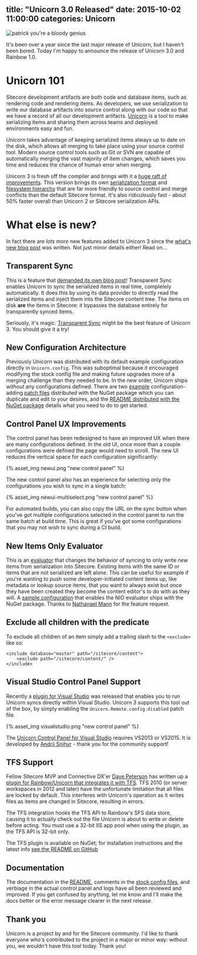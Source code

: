 title: "Unicorn 3.0 Released"
date: 2015-10-02 11:00:00
categories: Unicorn
---

![patrick you're a bloody genius](https://kamsar.net/index.php/2015/09/Unicorn-3-What-s-new/Unicorn_logo.png)

It's been over a year since the last major release of Unicorn, but I haven't been bored. Today I'm happy to announce the release of Unicorn 3.0 and Rainbow 1.0.

# Unicorn 101

Sitecore development artifacts are both code and database items, such as rendering code and rendering items. As developers, we use serialization to write our database artifacts into source control along with our code so that we have a record of all our development artifacts. [Unicorn](https://github.com/kamsar/Unicorn) is a tool to make serializing items and sharing them across teams and deployed environments easy and fun.

Unicorn takes advantage of keeping serialized items always up to date on the disk, which allows all merging to take place using your source control tool. Modern source control tools such as Git or SVN are capable of automatically merging the vast majority of item changes, which saves you time and reduces the chance of human error when merging.

Unicorn 3 is fresh off the compiler and brings with it a [huge raft of improvements](https://kamsar.net/index.php/2015/09/Unicorn-3-What-s-new/). This version brings its own [serialization format](https://kamsar.net/index.php/2015/07/Rethinking-the-Sitecore-Serialization-Format-Unicorn-3-Preview-part-1/) and [filesystem hierarchy](https://kamsar.net/index.php/2015/08/Reinventing-the-Serialization-File-System-Rainbow-Preview-Part-2/) that are far more friendly to source control and merge conflicts than the default Sitecore format. It's also ridiculously fast - about 50% faster overall than Unicorn 2 or Sitecore serialization APIs.

# What else is new?

In fact there are _lots more_ new features added to Unicorn 3 since the [what's new blog post](https://kamsar.net/index.php/2015/09/Unicorn-3-What-s-new/) was written. Not just minor details either! Read on...

## Transparent Sync
This is a feature that [demanded its own blog post](https://kamsar.net/index.php/2015/10/Unicorn-Introducing-Transparent-Sync/)! Transparent Sync enables Unicorn to sync the serialized items in real time, completely automatically. It does this by using its data provider to directly read the serialized items and inject them into the Sitecore content tree. The items on disk **are** the items in Sitecore: it bypasses the database entirely for transparently synced items.

Seriously, it's magic. [Transparent Sync](https://kamsar.net/index.php/2015/10/Unicorn-Introducing-Transparent-Sync/) might be the best feature of Unicorn 3. You should give it a try!

## New Configuration Architecture

Previously Unicorn was distributed with its default example configuration directly in `Unicorn.config`. This was suboptimal because it encouraged modifying the stock config file and making future upgrades more of a merging challenge than they needed to be. In the new order, Unicorn ships _without_ any configurations defined. There are two [example](https://github.com/kamsar/Unicorn/blob/master/src/Unicorn/Standard%20Config%20Files/Unicorn.Configs.Default.example) configuration-adding [patch files](https://github.com/kamsar/Unicorn/blob/master/src/Unicorn/Standard%20Config%20Files/Unicorn.Configs.NewItemsOnly.example) distributed with the NuGet package which you can duplicate and edit to your desires, and the [README distributed with the NuGet package](https://github.com/kamsar/Unicorn/blob/master/Build/Unicorn.nuget/readme.txt) details what you need to do to get started.

## Control Panel UX Improvements

The control panel has been redesigned to have an improved UX when there are many configurations defined. In the old UI, once more than a couple configurations were defined the page would need to scroll. The new UI reduces the vertical space for each configuration significantly:

{% asset_img newui.png "new control panel" %}

The new control panel also has an experience for selecting only the configurations you wish to sync in a single batch:

{% asset_img newui-multiselect.png "new control panel" %}

For automated builds, you can also copy the URL on the sync button when you've got multiple configurations selected in the control panel to run the same batch at build time. This is great if you've got some configurations that you may not wish to sync during a CI build.

## New Items Only Evaluator

This is an [evaluator](https://github.com/kamsar/Unicorn#evaluator) that changes the behavior of syncing to only write _new_ items from serialization into Sitecore. Existing items with the same ID or items that are not serialized are left alone. This can be useful for example if you're wanting to push some developer-initiated content items up, like metadata or lookup source items, that you want to always exist but once they have been created they become the content editor's to do with as they will. A [sample configuration](https://github.com/kamsar/Unicorn/blob/master/src/Unicorn/Standard%20Config%20Files/Unicorn.Configs.NewItemsOnly.example) that enables the NIO evaluator ships with the NuGet package. Thanks to [Nathanael Mann](https://twitter.com/cardinal252) for the feature request.

## Exclude all children with the predicate

To exclude all children of an item simply add a trailing slash to the `<exclude>` like so:

	<include database="master" path="/sitecore/content">
		<exclude path="/sitecore/content/" />
	</include>

## Visual Studio Control Panel Support

Recently a [plugin for Visual Studio](https://visualstudiogallery.msdn.microsoft.com/64439022-f470-422a-b663-fbb89aaf6e86) was released that enables you to run Unicorn syncs directly within Visual Studio. Unicorn 3 supports this tool out of the box, by simply enabling the `Unicorn.Remote.config.disabled` patch file. 

{% asset_img visualstudio.png "new control panel" %}

The [Unicorn Control Panel for Visual Studio](https://visualstudiogallery.msdn.microsoft.com/64439022-f470-422a-b663-fbb89aaf6e86) requires VS2013 or VS2015. It is developed by [Andrii Snihyr](https://twitter.com/berserkerdotnet) - thank you for the community support!

## TFS Support

Fellow Sitecore MVP and Connective DX'er [Dave Peterson](https://twitter.com/petersondave) has written up a [plugin for Rainbow/Unicorn that integrates it with TFS](https://github.com/PetersonDave/Rainbow.Tfs). TFS 2010 (or server workspaces in 2012 and later) have the unfortunate limitation that all files are locked by default. This interferes with Unicorn's operation as it writes files as items are changed in Sitecore, resulting in errors.

The TFS integration hooks the TFS API to Rainbow's SFS data store, causing it to actually check out the file Unicorn is about to write or delete before acting. You must use a 32-bit IIS app pool when using the plugin, as the TFS API is 32-bit only.

The TFS plugin is available on NuGet; for installation instructions and the latest info [see the README on GitHub](https://github.com/PetersonDave/Rainbow.Tfs/blob/master/README.md)

## Documentation

The documentation in the [README](https://github.com/kamsar/Unicorn/blob/master/README.md), comments in the [stock config files](https://github.com/kamsar/Unicorn/tree/master/src/Unicorn/Standard%20Config%20Files), and verbiage in the actual control panel and logs have all been reviewed and improved. If you get confused by anything, let me know and I'll make the docs better or the error message clearer in the next release.

## Thank you

Unicorn is a project by and for the Sitecore community. I'd like to thank everyone who's contributed to the project in a major or minor way: without you, we wouldn't have this tool today. Thank you!